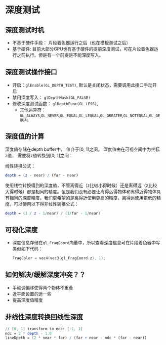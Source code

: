 #  深度测试

## 深度测试时机

+ 不基于硬件手段： 片段着色器运行之后（也在模板测试之后）
+ 基于硬件: 目前大部分GPU也有基于硬件的提前深度测试，可在片段着色器运行之前执行。但是有一个前提是不能深度写入。

## 深度测试操作接口

+ 开启：```glEnable(GL_DEPTH_TEST)```,  默认是关闭状态，需要调用此接口手动开启
+ 禁用深度写入： `glDepthMask(GL_FALSE)`
+ 修改深度测试函数： `glDepthFunc(GL_LESS)`, 
  + 其他运算符：`GL_ALWAYS`,`GL_NEVER`,`GL_EQUAL`,`GL_LEQUAL`,`GL_GREATER`,`GL_NOTEQUAL`,`GL_GEQUAL`

## 深度值的计算

深度值存储在depth buffer中， 值介于[0, 1]之间。 深度值由在可视空间中为坐标z值， 需要将z值转换到[0, 1]之间：

线性转换公式：

```mathematica
depth = (z - near) / (far - near)
```

使用线性转换得到的深度值，不管离得近（z比较小得时候）还是离得远（z比较大得时候）都是相同的精度。但是我们没有必要让离得远得物体和离得近得物体具有相同的深度精度。我们更希望的是离得近使用更高的精度，离得远使用更低的精度。可以使用以下得非线性转换公式：

```mathematica
depth = (1 / z - 1/near) / (1/far - 1/near)
```



## 可视化深度

+ 深度信息存储在`gl_FragCoord`向量中，所以查看深度信息可在片段着色器中写类似如下代码：

  ```cpp
  FragColor = vec4(vec3(gl_FragCoord.z), 1);
  ```

## 如何解决/缓解深度冲突？？

+ 手动调偏移使得两个物体不重叠
+ 近平面设置的远一些
+ 提高深度值精度

## 非线性深度转换回线性深度

```mathematica
// [0, 1] transform to ndc: [-1, 1]
ndc = 2 * depth - 1.0
lineDpeth = (2 * near * far) / (far + near - ndc * (far - near))
```

